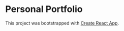 # Personal Portfolio

This project was bootstrapped with [Create React App](https://github.com/facebook/create-react-app).
